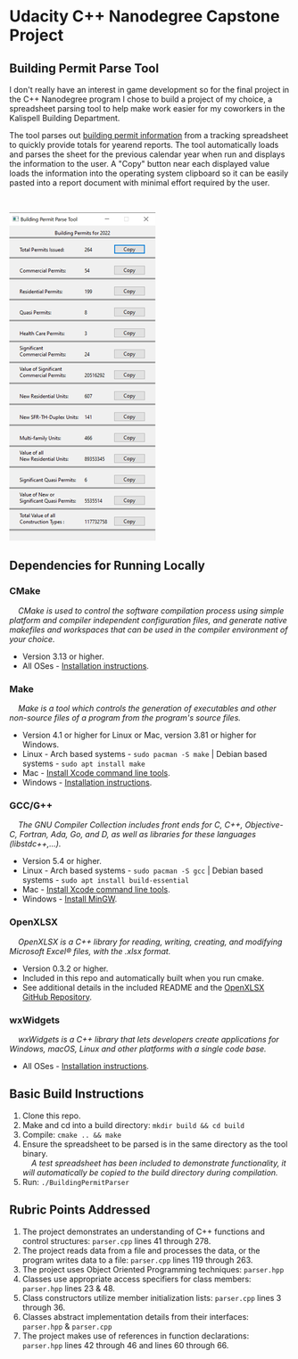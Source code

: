 # Udacity C++ Nanodegree Capstone Project

## Building Permit Parse Tool

I don't really have an interest in game development so for the final project in the C++ Nanodegree program I chose to build a project of my choice, a spreadsheet parsing tool to help make work easier for my coworkers in the Kalispell Building Department.<br>

The tool parses out [building permit information](https://maps.ci.kalispell.mt.us/portal/apps/dashboards/c1da5506e31b484289863bc4790f32e9) from a tracking spreadsheet to quickly provide totals for yearend reports.  The tool automatically loads and parses the sheet for the previous calendar year when run and displays the information to the user.  A "Copy" button near each displayed value loads the information into the operating system clipboard so it can be easily pasted into a report document with minimal effort required by the user.

<br>

![Permit Parser](screenshot/screenshot.png)

## Dependencies for Running Locally

### CMake

&nbsp;&nbsp;&nbsp;&nbsp;*CMake is used to control the software compilation process using simple platform and compiler independent configuration files, and generate native makefiles and workspaces that can be used in the compiler environment of your choice.*
  * Version 3.13 or higher.
  * All OSes - [Installation instructions](https://cmake.org/install/).

### Make

&nbsp;&nbsp;&nbsp;&nbsp;*Make is a tool which controls the generation of executables and other non-source files of a program from the program's source files.*
* Version 4.1 or higher for Linux or Mac, version 3.81 or higher for Windows.
* Linux - Arch based systems - `sudo pacman -S make` |  Debian based systems - `sudo apt install make`
* Mac - [Install Xcode command line tools](https://developer.apple.com/xcode/features/).
* Windows - [Installation instructions](http://gnuwin32.sourceforge.net/packages/make.htm).

### GCC/G++

&nbsp;&nbsp;&nbsp;&nbsp;*The GNU Compiler Collection includes front ends for C, C++, Objective-C, Fortran, Ada, Go, and D, as well as libraries for these languages (libstdc++,...).*
* Version 5.4 or higher.
* Linux - Arch based systems - `sudo pacman -S gcc` | Debian based systems - `sudo apt install build-essential`
* Mac - [Install Xcode command line tools](https://developer.apple.com/xcode/features/).
* Windows - [Install MinGW](http://www.mingw.org/).

### OpenXLSX

&nbsp;&nbsp;&nbsp;&nbsp;*OpenXLSX is a C++ library for reading, writing, creating, and modifying Microsoft Excel® files, with the .xlsx format.*
* Version 0.3.2 or higher.
* Included in this repo and automatically built when you run cmake.
* See additional details in the included README and the [OpenXLSX GitHub Repository](https://github.com/troldal/OpenXLSX).

### wxWidgets

&nbsp;&nbsp;&nbsp;&nbsp;*wxWidgets is a C++ library that lets developers create applications for Windows, macOS, Linux and other platforms with a single code base.*
  * All OSes - [Installation instructions](https://wiki.wxwidgets.org/Install).

## Basic Build Instructions

1. Clone this repo.
2. Make and cd into a build directory: `mkdir build && cd build`
3. Compile: `cmake .. && make`
4. Ensure the spreadsheet to be parsed is in the same directory as the tool binary.<br>&nbsp;&nbsp;&nbsp;&nbsp;*A test spreadsheet has been included to demonstrate functionality, it will automatically be copied to the build directory during compilation.*
5. Run: `./BuildingPermitParser`

## Rubric Points Addressed

1. The project demonstrates an understanding of C++ functions and control structures: `parser.cpp` lines 41 through 278.
2. The project reads data from a file and processes the data, or the program writes data to a file: `parser.cpp` lines 119 through 263.
3. The project uses Object Oriented Programming techniques: `parser.hpp`
4. Classes use appropriate access specifiers for class members: `parser.hpp` lines 23 & 48.
5. Class constructors utilize member initialization lists: `parser.cpp` lines 3 through 36.
6. Classes abstract implementation details from their interfaces: `parser.hpp` & `parser.cpp`
7. The project makes use of references in function declarations: `parser.hpp` lines 42 through 46 and lines 60 through 66.
